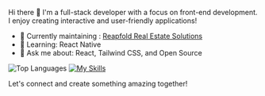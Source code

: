  Hi there 👋
I'm a full-stack developer with a focus on front-end development. I enjoy creating interactive and user-friendly applications!

- 🔭 Currently maintaining : [Reapfold Real Estate Solutions](https://reapfold.com/)
- 🌱 Learning: React Native
- 💬 Ask me about: React, Tailwind CSS, and Open Source


![Top Languages](https://github-readme-stats.vercel.app/api/top-langs/?username=PrincelyXD&layout=compact&theme=tokyonight)
[![My Skills](https://skillicons.dev/icons?i=js,html,css,react,ts,nodejs,php,tailwind,git,github,gitlab,firebase,expo)](https://skillicons.dev)


Let's connect and create something amazing together!
<!---
PrincelyXD/PrincelyXD is a ✨ special ✨ repository because its `README.md` (this file) appears on your GitHub profile.
You can click the Preview link to take a look at your changes.
--->
